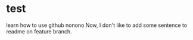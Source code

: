 # test
learn how to use github
nonono
Now, I don't like to add some sentence to readme on feature branch.
